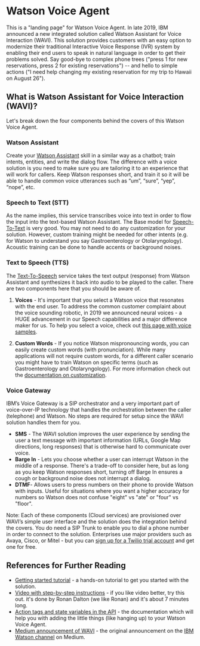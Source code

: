 # Watson Voice Agent

This is a "landing page" for Watson Voice Agent.  In late 2019, IBM announced a new integrated solution called Watson Assistant for Voice Interaction (WAVI). This solution provides customers with an easy option to modernize their traditional Interactive Voice Response (IVR) system by enabling their end users to speak in natural language in order to get their problems solved. Say good-bye to complex phone trees ("press 1 for new reservations, press 2 for existing reservations") -- and hello to simple actions ("I need help changing my existing reservation for my trip to Hawaii on August 26").

## What is Watson Assistant for Voice Interaction (WAVI)?

Let's break down the four components behind the covers of this Watson Voice Agent. 

### Watson Assistant

Create your [Watson Assistant](https://public-data-and-ai-csm.github.io/Public-DataAI-Assets/Watson_Assistant.html) skill in a similar way as a chatbot; train intents, entities, and write the dialog flow. The difference with a voice solution is you need to make sure you are tailoring it to an experience that will work for callers. Keep Watson responses short, and train it so it will be able to handle common voice utterances such as “um”, “sure”, “yep”, “nope”, etc.

### Speech to Text (STT)

As the name implies, this service transcribes voice into text in order to flow the input into the text-based Watson Assistant. The Base model for [Speech-To-Text](https://public-data-and-ai-csm.github.io/Public-DataAI-Assets/Watson_Speech.html) is very good. You may not need to do any customization for your solution. However, custom training might be needed for other intents (e.g. for Watson to understand you say Gastroenterology or Otolaryngology).  Acoustic training can be done to handle accents or background noises.

### Text to Speech (TTS)

The [Text-To-Speech](https://public-data-and-ai-csm.github.io/Public-DataAI-Assets/Watson_Speech.html) service takes the text output (response) from Watson Assistant and synthesizes it back into audio to be played to the caller.  There are two components here that you should be aware of.

1. **Voices** - It's important that you select a Watson voice that resonates with the end user. To address the common customer complaint about the voice sounding robotic, in 2019 we announced neural voices - a HUGE advancement in our Speech capabilities and a major difference maker for us. To help you select a voice, check out [this page with voice samples](https://cloud.ibm.com/docs/text-to-speech?topic=text-to-speech-voices#languageVoices).

1. **Custom Words** - If you notice Watson mispronouncing words, you can easily create custom words (with pronunciation). While many applications will not require custom words, for a different caller scenario you might have to train Watson on specific terms (such as Gastroenterology and Otolaryngology). For more information check out the [documentation on customization](https://cloud.ibm.com/docs/text-to-speech?topic=text-to-speech-customIntro).

### Voice Gateway

IBM’s Voice Gateway is a SIP orchestrator and a very important part of voice-over-IP technology that handles the orchestration between the caller (telephone) and Watson. No steps are required for setup since the WAVI solution handles them for you.

- **SMS** - The WAVI solution improves the user experience by sending the user a text message with important information (URLs, Google Map directions, long responses) that is otherwise hard to communicate over voice.
- **Barge In** - Lets you choose whether a user can interrupt Watson in the middle of a response. There's a trade-off to consider here, but as long as you keep Watson responses short, turning off Barge In ensures a cough or background noise does not interrupt a dialog.
- **DTMF**- Allows users to press numbers on their phone to provide Watson with inputs. Useful for situations where you want a higher accuracy for numbers so Watson does not confuse "eight" vs "ate" or "four" vs "floor".

Note: Each of these components (Cloud services) are provisioned over WAVI’s simple user interface and the solution does the integration behind the covers. You do need a SIP Trunk to enable you to dial a phone number in order to connect to the solution. Enterprises use major providers such as Avaya, Cisco, or Mitel - but you can [sign up for a Twilio trial account](https://www.twilio.com/docs/usage/tutorials/how-to-use-your-free-trial-account) and get one for free. 

## References for Further Reading
- [Getting started tutorial](https://cloud.ibm.com/docs/services/voice-agent?topic=voice-agent-getting-started) - a hands-on tutorial to get you started with the solution.
- [Video with step-by-step instructions](https://www.youtube.com/watch?v=ztOme26gVuA) - if you like video better, try this out.  it's done by Ronan Dalton (we like Ronan) and it's about 7 minutes long.
- [Action tags and state variables in the API](https://cloud.ibm.com/docs/services/voice-agent?topic=voice-agent-api-reference) - the documentation which will help you with adding the little things (like hanging up) to your Watson Voice Agent.
- [Medium announcement of WAVI](https://medium.com/ibm-watson/introducing-watson-assistant-for-voice-interaction-e64d04656fde) - the original announcement on the [IBM Watson channel](https://medium.com/ibm-watson) on Medium.
